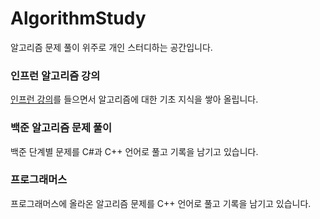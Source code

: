 # AlgorithmStudy
알고리즘 문제 풀이 위주로 개인 스터디하는 공간입니다.

### 인프런 알고리즘 강의
[인프런 강의](https://www.inflearn.com/course/%EC%96%B8%EB%A6%AC%EC%96%BC-3d-mmorpg-3)를 들으면서 알고리즘에 대한 기초 지식을 쌓아 올립니다.

### 백준 알고리즘 문제 풀이
백준 단계별 문제를 C#과 C++ 언어로 풀고 기록을 남기고 있습니다.

### 프로그래머스 
프로그래머스에 올라온 알고리즘 문제를 C++ 언어로 풀고 기록을 남기고 있습니다.
